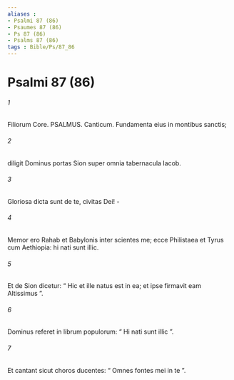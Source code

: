 ```yaml
---
aliases : 
- Psalmi 87 (86)
- Psaumes 87 (86)
- Ps 87 (86)
- Psalms 87 (86)
tags : Bible/Ps/87_86
---
```


# Psalmi 87 (86)

###### 1
Filiorum Core. PSALMUS. Canticum. Fundamenta eius in montibus sanctis;
###### 2
diligit Dominus portas Sion super omnia tabernacula Iacob.
###### 3
Gloriosa dicta sunt de te, civitas Dei! -
###### 4
Memor ero Rahab et Babylonis inter scientes me; ecce Philistaea et Tyrus cum Aethiopia: hi nati sunt illic.
###### 5
Et de Sion dicetur: “ Hic et ille natus est in ea; et ipse firmavit eam Altissimus ”.
###### 6
Dominus referet in librum populorum: “ Hi nati sunt illic ”.
###### 7
Et cantant sicut choros ducentes: “ Omnes fontes mei in te ”.
